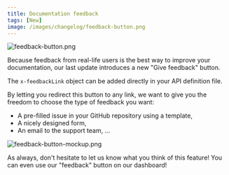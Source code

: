 ```yaml
---
title: Documentation feedback 
tags: [New]
image: /images/changelog/feedback-button.png
---
```


![feedback-button.png](/images/changelog/feedback-button.png)

Because feedback from real-life users is the best way to improve your documentation, our last update introduces a new "Give feedback" button.

The `x-feedbackLink` object can be added directly in your API definition file.  

By letting you redirect this button to any link, we want to give you the freedom to choose the type of feedback you want:
- A pre-filled issue in your GitHub repository using a template,
- A nicely designed form, 
- An email to the support team, ...

![feedback-button-mockup.png](/images/changelog/feedback-button-mockup.png)

As always, don't hesitate to let us know what you think of this feature! You can even use our "feedback" button on our dashboard!

